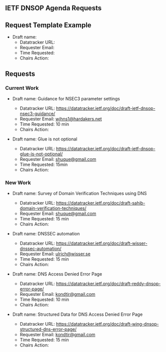 ## IETF DNSOP Agenda Requests

## Request Template Example

*   Draft name:
    - Datatracker URL:
    - Requester Email:
    - Time Requested:
    - Chairs Action:

## Requests

### Current Work 

*   Draft name: Guidance for NSEC3 parameter settings
    - Datatracker URL: https://datatracker.ietf.org/doc/draft-ietf-dnsop-nsec3-guidance/
    - Requester Email: wjhns1@hardakers.net
    - Time Requested: 10 min
    - Chairs Action:


*   Draft name: Glue is not optional
    - Datatracker URL: https://datatracker.ietf.org/doc/draft-ietf-dnsop-glue-is-not-optional/
    - Requester Email: shuque@gmail.com 
    - Time Requested: 15min
    - Chairs Action:

### New Work

*   Draft name: Survey of Domain Verification Techniques using DNS
    - Datatracker URL: https://datatracker.ietf.org/doc/draft-sahib-domain-verification-techniques/
    - Requester Email: shuque@gmail.com
    - Time Requested: 15 min
    - Chairs Action:

*   Draft name: DNSSEC automation
    - Datatracker URL: https://datatracker.ietf.org/doc/draft-wisser-dnssec-automation/
    - Requester Email: ulrich@wisser.se
    - Time Requested: 15 min
    - Chairs Action:

*   Draft name: DNS Access Denied Error Page
    - Datatracker URL: https://datatracker.ietf.org/doc/draft-reddy-dnsop-error-page/
    - Requester Email: kondtir@gmail.com
    - Time Requested: 10 min
    - Chairs Action:

*   Draft name: Structured Data for DNS Access Denied Error Page
    - Datatracker URL: https://datatracker.ietf.org/doc/draft-wing-dnsop-structured-dns-error-page/
    - Requester Email: kondtir@gmail.com
    - Time Requested: 15 min
    - Chairs Action:
